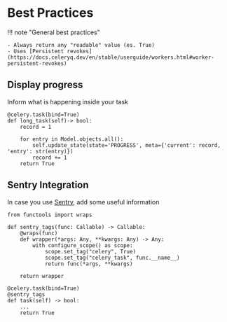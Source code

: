 # Best Practices


!!! note "General best practices"

    - Always return any "readable" value (es. True)
    - Uses [Persistent revokes](https://docs.celeryq.dev/en/stable/userguide/workers.html#worker-persistent-revokes)        


## Display progress

Inform what is happening inside your task

    @celery.task(bind=True)
    def long_task(self)-> bool:
        record = 1

        for entry in Model.objects.all():
            self.update_state(state='PROGRESS', meta={'current': record, 'entry': str(entry)})
            record += 1
        return True


## Sentry Integration

In case you use [Sentry](https://sentry.io/), add some useful information
    
    from functools import wraps
    
    def sentry_tags(func: Callable) -> Callable: 
        @wraps(func)
        def wrapper(*args: Any, **kwargs: Any) -> Any:
            with configure_scope() as scope:
                scope.set_tag("celery", True)
                scope.set_tag("celery_task", func.__name__)
                return func(*args, **kwargs)
    
        return wrapper

    @celery.task(bind=True)
    @sentry_tags
    def task(self) -> bool:
        ...
        return True
